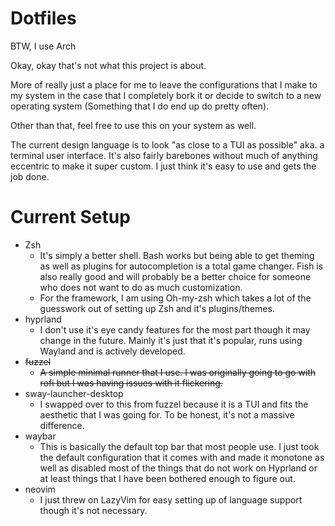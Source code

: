# Dotfiles

BTW, I use Arch

Okay, okay that's not what this project is about.

More of really just a place for me to leave the configurations that I make to my system in the case that I completely bork it or decide to switch to a new operating system (Something that I do end up do pretty often).

Other than that, feel free to use this on your system as well.

The current design language is to look "as close to a TUI as possible" aka. a terminal user interface. It's also fairly barebones without much of anything eccentric to make it super custom. I just think it's easy to use and gets the job done.

# Current Setup

- Zsh
  - It's simply a better shell. Bash works but being able to get theming as well as plugins for autocompletion is a total game changer. Fish is also really good and will probably be a better choice for someone who does not want to do as much customization.
  - For the framework, I am using Oh-my-zsh which takes a lot of the guesswork out of setting up Zsh and it's plugins/themes.
- hyprland
  - I don't use it's eye candy features for the most part though it may change in the future. Mainly it's just that it's popular, runs using Wayland and is actively developed.
- ~~fuzzel~~
  - ~~A simple minimal runner that I use. I was originally going to go with rofi but I was having issues with it flickering.~~
- sway-launcher-desktop
  - I swapped over to this from fuzzel because it is a TUI and fits the aesthetic that I was going for. To be honest, it's not a massive difference.
- waybar
  - This is basically the default top bar that most people use. I just took the default configuration that it comes with and made it monotone as well as disabled most of the things that do not work on Hyprland or at least things that I have been bothered enough to figure out.
- neovim
  - I just threw on LazyVim for easy setting up of language support though it's not necessary.

